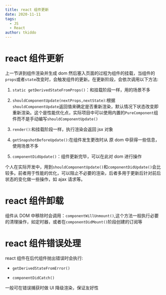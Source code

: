 ```yaml
---
title: react 组件更新
date: 2020-11-11
tags:
  - JS
  - React
author: tkiddo
---
```


# react 组件更新

上一节讲到组件渲染并生成 dom 然后塞入页面的过程为组件的挂载，当组件的`props`或者`state`改变时，会触发组件的更新。在更新阶段，会依次调用以下方法:

1. `static getDerivedStateFromProps()`：和挂载阶段一样，用的场景不多

2. `shouldComponentUpdate(nextProps,nextState)`:根据`shouldComponentUpdate`返回值来确定是否重新渲染，默认情况下状态改变即重新渲染。这个是性能优化点，实际项目中可以使用内置的`PureComponent`组件而不是手动编写`shouldComponentUpdate()`

3. `render()`:和挂载阶段一样，执行渲染会返回 jsx 对象

4. `getSnapshotBeforeUpdate()`:在组件发生更改时从 原 dom 中获得一些信息，使用场景不多

5. `componentDidUpdate()`：组件更新完毕，可以在此对 dom 进行操作

个人在实际开发中，用到`shouldComponentUpdate()`和`componentDidUpdate()`会比较多。前者用于性能的优化，可以阻止不必要的渲染，后者多用于更新后针对前后状态的变化做一些操作，如 ajax 请求等。

# react 组件卸载

组件从 DOM 中移除时会调用：`componentWillUnmount()`,这个方法一般执行必要的清理操作，如定时器，或者在`componentDidMount()`阶段创建的订阅等

# react 组件错误处理

react 组件在后代组件抛出错误时会执行:

- `getDerivedStateFromError()`

- `componentDidCatch()`

一般可在错误捕获时做 UI 降级渲染，保证友好性
